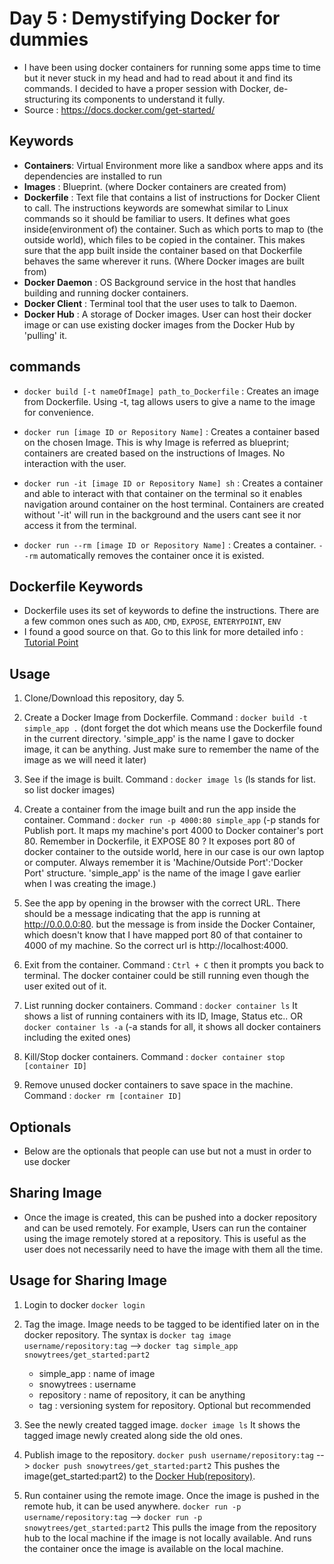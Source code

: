 # Day 5 : Demystifying Docker for dummies

- I have been using docker containers for running some apps time to time but it never stuck in my head and had to read about it and find its commands. I decided to have a proper session with Docker, de-structuring its components to understand it fully.
- Source : https://docs.docker.com/get-started/



## Keywords
- <b>Containers</b>: Virtual Environment more like a sandbox where apps and its dependencies are installed to run
- <b>Images</b> : Blueprint. (where Docker containers are created from)
- <b>Dockerfile</b> : Text file that contains a list of instructions for Docker Client to call. The instructions keywords are somewhat similar to Linux commands so it should be familiar to users. It defines what goes inside(environment of) the container. Such as which ports to map to (the outside world), which files to be copied in the container. This makes sure that the app built inside the container based on that Dockerfile behaves the same wherever it runs. (Where Docker images are built from)
- <b>Docker Daemon</b> : OS Background service in the host that handles building and running docker containers.
- <b>Docker Client</b> : Terminal tool that the user uses to talk to Daemon.
- <b>Docker Hub</b> : A storage of Docker images. User can host their docker image or can use existing docker images from the Docker Hub by 'pulling' it.




## commands
- `docker build [-t nameOfImage] path_to_Dockerfile` : Creates an image from Dockerfile. Using -t, tag allows users to give a name to the image for convenience.

- `docker run [image ID or Repository Name]` : Creates a container based on the chosen Image. This is why Image is referred as blueprint; containers are created based on the instructions of Images. No interaction with the user.

- `docker run -it [image ID or Repository Name] sh` : Creates a container and able to interact with that container on the terminal so it enables navigation around container on the host terminal. Containers are created without '-it' will run in the background and the users cant see it nor access it from the terminal.

- `docker run --rm [image ID or Repository Name]` : Creates a container. `--rm` automatically removes the container once it is existed.

## Dockerfile Keywords
- Dockerfile uses its set of keywords to define the instructions. There are a few common ones such as `ADD`, `CMD`, `EXPOSE`, `ENTERYPOINT`, `ENV`
- I found a good source on that. Go to this link for more detailed info : [Tutorial Point](https://www.tutorialspoint.com/docker/docker_instruction_commands.htm)


## Usage
1. Clone/Download this repository, day 5.

2. Create a Docker Image from Dockerfile. Command : `docker build -t simple_app .` (dont forget the dot which means use the Dockerfile found in the current directory. 'simple_app' is the name I gave to docker image, it can be anything. Just make sure to remember the name of the image as we will need it later)

3. See if the image is built. Command : `docker image ls` (ls stands for list. so list docker images)

4. Create a container from the image built and run the app inside the container. Command : `docker run -p 4000:80 simple_app` (-p stands for Publish port. It maps my machine's port 4000 to Docker container's port 80. Remember in Dockerfile, it EXPOSE 80 ? It exposes port 80 of docker container to the outside world, here in our case is our own laptop or computer. Always remember it is 'Machine/Outside Port':'Docker Port' structure. 'simple_app' is the name of the image I gave earlier when I was creating the image.)

5. See the app by opening in the browser with the correct URL. There should be a message indicating that the app is running at http://0.0.0.0:80. but the message is from inside the Docker Container, which doesn't know that I have mapped port 80 of that container to 4000 of my machine. So the correct url is http://localhost:4000.

6. Exit from the container. Command : `Ctrl + C` then it prompts you back to terminal. The docker container could be still running even though the user exited out of it.

7. List running docker containers. Command : `docker container ls` It shows a list of running containers with its ID, Image, Status etc.. OR `docker container ls -a` (-a stands for all, it shows all docker containers including the exited ones)

8. Kill/Stop docker containers. Command : `docker container stop [container ID]`

9. Remove unused docker containers to save space in the machine. Command : `docker rm [container ID]`

## Optionals
- Below are the optionals that people can use but not a must in order to use docker

## Sharing Image
- Once the image is created, this can be pushed into a docker repository and can be used remotely. For example, Users can run the container using the image remotely stored at a repository. This is useful as the user does not necessarily need to have the image with them all the time.

## Usage for Sharing Image
1. Login to docker `docker login`

2. Tag the image. Image needs to be tagged to be identified later on in the docker repository. The syntax is `docker tag image username/repository:tag` -->
`docker tag simple_app snowytrees/get_started:part2`
   - simple_app : name of image
   - snowytrees : username
   - repository : name of repository, it can be anything
   - tag : versioning system for repository. Optional but recommended

3. See the newly created tagged image. `docker image ls` It shows the tagged image newly created along side the old ones.

4. Publish image to the repository. `docker push username/repository:tag` --> `docker push snowytrees/get_started:part2` This pushes the image(get_started:part2) to the [Docker Hub(repository)](https://hub.docker.com/).

5. Run container using the remote image. Once the image is pushed in the remote hub, it can be used anywhere. `docker run -p username/repository:tag` --> `docker run -p snowytrees/get_started:part2` This pulls the image from the repository hub to the local machine if the image is not locally available. And runs the container once the image is available on the local machine.
